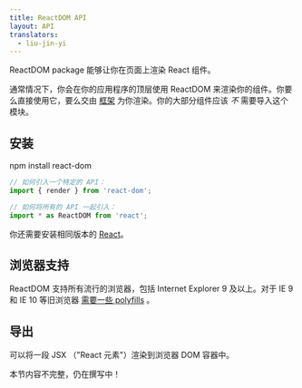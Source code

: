 ```yaml
---
title: ReactDOM API
layout: API
translators:
  - liu-jin-yi
---
```


<Intro>

ReactDOM package 能够让你在页面上渲染 React 组件。

</Intro>

通常情况下，你会在你的应用程序的顶层使用 ReactDOM 来渲染你的组件。你要么直接使用它，要么交由 [框架](/learn/start-a-new-react-project#building-with-react-and-a-framework) 为你渲染。你的大部分组件应该 *不* 需要导入这个模块。

## 安装

<PackageImport>

<TerminalBlock>

npm install react-dom

</TerminalBlock>

```js
// 如何引入一个特定的 API：
import { render } from 'react-dom';

// 如何将所有的 API 一起引入：
import * as ReactDOM from 'react';
```

</PackageImport>

你还需要安装相同版本的 [React](/api/)。

## 浏览器支持

ReactDOM 支持所有流行的浏览器，包括 Internet Explorer 9 及以上。对于 IE 9 和 IE 10 等旧浏览器 [需要一些 polyfills](http://todo%20link%20to%20js%20environment%20requirements/) 。

## 导出

<YouWillLearnCard title="render" path="/reference/render">

可以将一段 JSX （"React 元素"）渲染到浏览器 DOM 容器中。

</YouWillLearnCard>

本节内容不完整，仍在撰写中！
